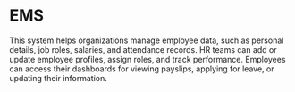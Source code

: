# EMS
This system helps organizations manage employee data, such as personal details, job roles, salaries, and attendance records. HR teams can add or update employee profiles, assign roles, and track performance. Employees can access their dashboards for viewing payslips, applying for leave, or updating their information.
